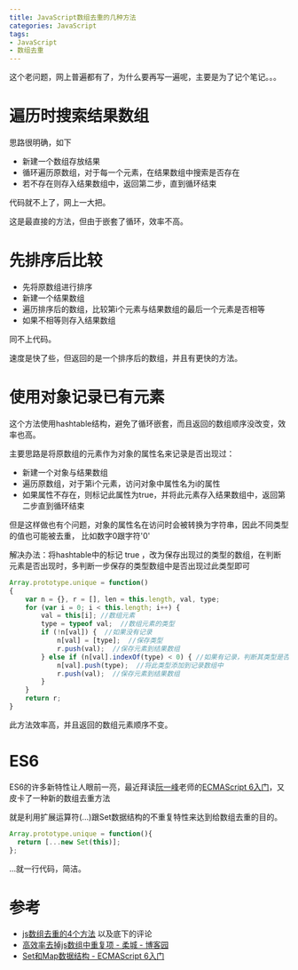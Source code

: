 ```yaml
---
title: JavaScript数组去重的几种方法
categories: JavaScript
tags:
- JavaScript
- 数组去重
---
```


这个老问题，网上普遍都有了，为什么要再写一遍呢，主要是为了记个笔记。。。

# 遍历时搜索结果数组

思路很明确，如下

* 新建一个数组存放结果
* 循环遍历原数组，对于每一个元素，在结果数组中搜索是否存在
* 若不存在则存入结果数组中，返回第二步，直到循环结束

代码就不上了，网上一大把。

这是最直接的方法，但由于嵌套了循环，效率不高。

# 先排序后比较

* 先将原数组进行排序
* 新建一个结果数组
* 遍历排序后的数组，比较第i个元素与结果数组的最后一个元素是否相等
* 如果不相等则存入结果数组

同不上代码。

速度是快了些，但返回的是一个排序后的数组，并且有更快的方法。

# 使用对象记录已有元素

这个方法使用hashtable结构，避免了循环嵌套，而且返回的数组顺序没改变，效率也高。

主要思路是将原数组的元素作为对象的属性名来记录是否出现过：

* 新建一个对象与结果数组
* 遍历原数组，对于第i个元素，访问对象中属性名为i的属性
* 如果属性不存在，则标记此属性为true，并将此元素存入结果数组中，返回第二步直到循环结束

但是这样做也有个问题，对象的属性名在访问时会被转换为字符串，因此不同类型的值也可能被去重，
比如数字0跟字符'0'

解决办法：将hashtable中的标记 true ，改为保存出现过的类型的数组，在判断元素是否出现时，多判断一步保存的类型数组中是否出现过此类型即可

```javascript
Array.prototype.unique = function()  
{  
    var n = {}, r = [], len = this.length, val, type;  
    for (var i = 0; i < this.length; i++) {  
        val = this[i]; //数组元素
        type = typeof val;  //数组元素的类型
        if (!n[val]) {  //如果没有记录
            n[val] = [type];  //保存类型
            r.push(val);  //保存元素到结果数组
        } else if (n[val].indexOf(type) < 0) { //如果有记录，判断其类型是否在记录数组中，如果没有 
            n[val].push(type);  //将此类型添加到记录数组中
            r.push(val);  //保存元素到结果数组
        }  
    }  
    return r;  
}
```

此方法效率高，并且返回的数组元素顺序不变。

# ES6

ES6的许多新特性让人眼前一亮，最近拜读[阮一峰][]老师的[ECMAScript 6入门][]，又皮卡了一种新的数组去重方法

就是利用扩展运算符(...)跟Set数据结构的不重复特性来达到给数组去重的目的。

```javascript
Array.prototype.unique = function(){
  return [...new Set(this)];
};
```

...就一行代码，简洁。

# 参考

* [js数组去重的4个方法][] 以及底下的评论
* [高效率去掉js数组中重复项 - 柔城 - 博客园][]
* [Set和Map数据结构 - ECMAScript 6入门][]



[阮一峰]: http://www.ruanyifeng.com/home.html
[ECMAScript 6入门]: http://es6.ruanyifeng.com/
[Set和Map数据结构 - ECMAScript 6入门]: http://es6.ruanyifeng.com/#docs/set-map
[js数组去重的4个方法]: http://blog.csdn.net/chengxuyuan20100425/article/details/8497277
[高效率去掉js数组中重复项 - 柔城 - 博客园]: http://www.cnblogs.com/sosoft/archive/2013/12/08/3463830.html
